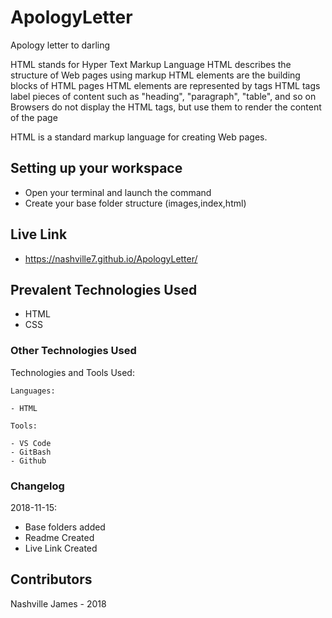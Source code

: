# ApologyLetter
Apology letter to darling

HTML stands for Hyper Text Markup Language
HTML describes the structure of Web pages using markup
HTML elements are the building blocks of HTML pages
HTML elements are represented by tags
HTML tags label pieces of content such as "heading", "paragraph", "table", and so on
Browsers do not display the HTML tags, but use them to render the content of the page


HTML is a standard markup language for creating Web pages.

## Setting up your workspace

- Open your terminal and launch the command
- Create your base folder structure (images,index,html)

## Live Link
- https://nashville7.github.io/ApologyLetter/

## Prevalent Technologies Used

 - HTML
 - CSS


### Other Technologies Used

Technologies and Tools Used:

```
Languages:

- HTML

```
```
Tools:

- VS Code
- GitBash
- Github

```

### Changelog

2018-11-15:
- Base folders added
- Readme Created
- Live Link Created

## Contributors

Nashville James - 2018




